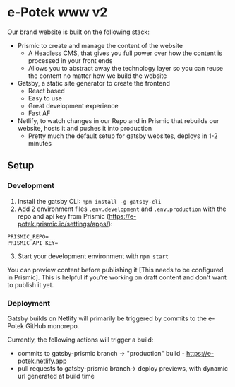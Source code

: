 # e-Potek www v2

Our brand website is built on the following stack:

- Prismic to create and manage the content of the website
  - A Headless CMS, that gives you full power over how the content is processed in your front ends
  - Allows you to abstract away the technology layer so you can reuse the content no matter how we build the website
- Gatsby, a static site generator to create the frontend
  - React based
  - Easy to use
  - Great development experience
  - Fast AF
- Netlify, to watch changes in our Repo and in Prismic that rebuilds our website, hosts it and pushes it into production
  - Pretty much the default setup for gatsby websites, deploys in 1-2 minutes

## Setup

### Development

1. Install the gatsby CLI: `npm install -g gatsby-cli`
2. Add 2 environment files `.env.development` and `.env.production` with the repo and api key from Prismic (https://e-potek.prismic.io/settings/apps/):

```
PRISMIC_REPO=
PRISMIC_API_KEY=
```

3. Start your development environment with `npm start`

You can preview content before publishing it [This needs to be configured in Prismic]. This is helpful if you're working on draft content and don't want to publish it yet.

### Deployment

Gatsby builds on Netlify will primarily be triggered by commits to the e-Potek GitHub monorepo.

Currently, the following actions will trigger a build:

- commits to gatsby-prismic branch -> "production" build - https://e-potek.netlify.app
- pull requests to gatsby-prismic branch-> deploy previews, with dynamic url generated at build time
